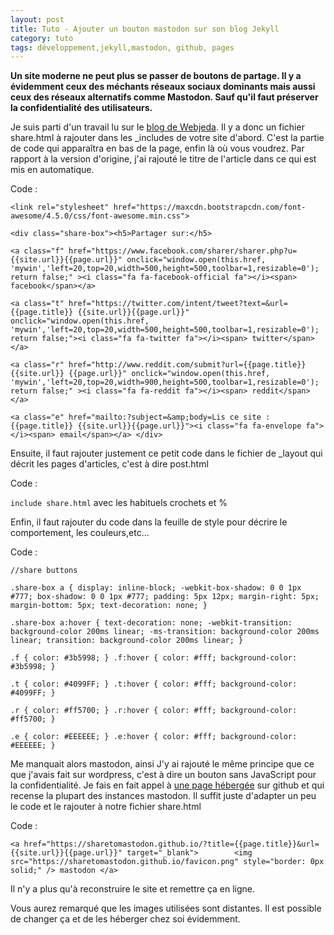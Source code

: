 ```yaml
---
layout: post
title: Tuto - Ajouter un bouton mastodon sur son blog Jekyll
category: tuto
tags: développement,jekyll,mastodon, github, pages
---
```


**Un site moderne ne peut plus se passer de boutons de partage. Il y a évidemment ceux des méchants réseaux sociaux dominants mais aussi ceux des réseaux alternatifs comme Mastodon. Sauf qu'il faut préserver la confidentialité des utilisateurs.**

Je suis parti d'un travail lu sur le [blog de Webjeda](https://blog.webjeda.com/share-buttons-jekyll/). Il y a donc un fichier share.html à rajouter dans les _includes de votre site d'abord. C'est la partie de code qui apparaîtra en bas de la page, enfin là où vous voudrez. Par rapport à la version d'origine, j'ai rajouté le titre de l'article dans ce qui est mis en automatique.

Code :

`<link rel="stylesheet" href="https://maxcdn.bootstrapcdn.com/font-awesome/4.5.0/css/font-awesome.min.css">`

`<div class="share-box"><h5>Partager sur:</h5> `

`<a class="f" href="https://www.facebook.com/sharer/sharer.php?u={{site.url}}{{page.url}}" onclick="window.open(this.href, 'mywin','left=20,top=20,width=500,height=500,toolbar=1,resizable=0'); return false;" ><i class="fa fa-facebook-official fa"></i><span> facebook</span></a> `

`<a class="t" href="https://twitter.com/intent/tweet?text=&url={{page.title}} {{site.url}}{{page.url}}" onclick="window.open(this.href, 'mywin','left=20,top=20,width=500,height=500,toolbar=1,resizable=0'); return false;"><i class="fa fa-twitter fa"></i><span> twitter</span></a>`

 `<a class="r" href="http://www.reddit.com/submit?url={{page.title}}{{site.url}} {{page.url}}" onclick="window.open(this.href, 'mywin','left=20,top=20,width=900,height=500,toolbar=1,resizable=0'); return false;" ><i class="fa fa-reddit fa"></i><span> reddit</span></a>`
 
`<a class="e" href="mailto:?subject=&amp;body=Lis ce site : {{page.title}} {{site.url}}{{page.url}}"><i class="fa fa-envelope fa"></i><span> email</span></a> </div>`

Ensuite, il faut rajouter justement ce petit code dans le fichier de _layout qui décrit les pages d'articles, c'est à dire post.html

Code :

 `include share.html` avec les habituels crochets et %

Enfin, il faut rajouter du code dans la feuille de style pour décrire le comportement, les couleurs,etc...

Code :

`//share buttons`

`.share-box a { display: inline-block; -webkit-box-shadow: 0 0 1px #777; box-shadow: 0 0 1px #777; padding: 5px 12px; margin-right: 5px; margin-bottom: 5px; text-decoration: none; }`

`.share-box a:hover { text-decoration: none; -webkit-transition: background-color 200ms linear; -ms-transition: background-color 200ms linear; transition: background-color 200ms linear; }`

`.f { color: #3b5998; } .f:hover { color: #fff; background-color: #3b5998; }`

`.t { color: #4099FF; } .t:hover { color: #fff; background-color: #4099FF; }`

`.r { color: #ff5700; } .r:hover { color: #fff; background-color: #ff5700; }`

 `.e { color: #EEEEEE; } .e:hover { color: #fff; background-color: #EEEEEE; }`

Me manquait alors mastodon, ainsi
J'y ai rajouté le même principe que ce que j'avais fait sur wordpress, c'est à dire un bouton sans JavaScript pour la confidentialité. Je fais en fait appel à [une page hébergée](https://sharetomastodon.github.io/about/) sur github et qui recense la plupart des instances mastodon. Il suffit juste d'adapter un peu le code et le rajouter à notre fichier share.html

Code :

`<a href="https://sharetomastodon.github.io/?title={{page.title}}&url={{site.url}}{{page.url}}" target="_blank">		<img src="https://sharetomastodon.github.io/favicon.png" style="border: 0px solid;" /> mastodon	</a>`

Il n'y a plus qu'à reconstruire le site et remettre ça en ligne. 

Vous aurez remarqué que les images utilisées sont distantes. Il est possible de changer ça et de les héberger chez soi évidemment.
